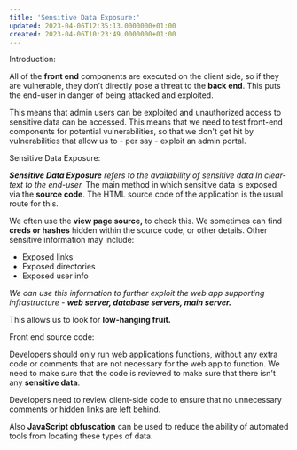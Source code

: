 ```yaml
---
title: 'Sensitive Data Exposure:'
updated: 2023-04-06T12:35:13.0000000+01:00
created: 2023-04-06T10:23:49.0000000+01:00
---
```


Introduction:

All of the **front end** components are executed on the client side, so if they are vulnerable, they don't directly pose a threat to the **back end**. This puts the end-user in danger of being attacked and exploited.

This means that admin users can be exploited and unauthorized access to sensitive data can be accessed. This means that we need to test front-end components for potential vulnerabilities, so that we don't get hit by vulnerabilities that allow us to - per say - exploit an admin portal.

Sensitive Data Exposure:

***Sensitive Data Exposure** refers to the availability of sensitive data In clear-text to the end-user.* The main method in which sensitive data is exposed via the **source code**. The HTML source code of the application is the usual route for this.

We often use the **view page source,** to check this. We sometimes can find **creds or hashes** hidden within the source code, or other details. Other sensitive information may include:

- Exposed links
- Exposed directories
- Exposed user info

*We can use this information to further exploit the web app supporting infrastructure - **web server, database servers, main server.***

This allows us to look for **low-hanging fruit.**

Front end source code:

Developers should only run web applications functions, without any extra code or comments that are not necessary for the web app to function. We need to make sure that the code is reviewed to make sure that there isn't any **sensitive data**.

Developers need to review client-side code to ensure that no unnecessary comments or hidden links are left behind.

Also **JavaScript obfuscation** can be used to reduce the ability of automated tools from locating these types of data.
